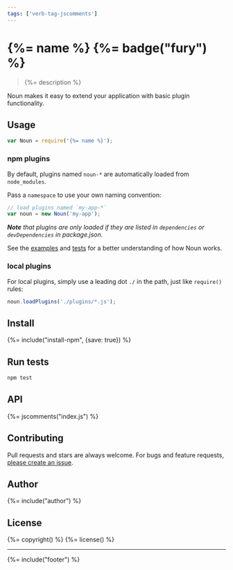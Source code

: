 ```yaml
---
tags: ['verb-tag-jscomments']
---
```

# {%= name %} {%= badge("fury") %}

> {%= description %}

Noun makes it easy to extend your application with basic plugin functionality.


## Usage

```js
var Noun = require('{%= name %}');
```

### npm plugins

By default, plugins named `noun-*` are automatically loaded from `node_modules`.

Pass a `namespace` to use your own naming convention:

```js
// load plugins named `my-app-*`
var noun = new Noun('my-app');
```

_**Note** that plugins are only loaded if they are listed in `dependencies` or `devDependencies` in package.json._

See the [examples](./example.js) and [tests](./test) for a better understanding of how Noun works.

### local plugins

For local plugins, simply use a leading dot `./` in the path, just like `require()` rules:

```js
noun.loadPlugins('./plugins/*.js');
```

## Install
{%= include("install-npm", {save: true}) %}

## Run tests

```bash
npm test
```

## API
{%= jscomments("index.js") %}


## Contributing
Pull requests and stars are always welcome. For bugs and feature requests, [please create an issue][issues].

## Author
{%= include("author") %}

## License
{%= copyright() %}
{%= license() %}

***

{%= include("footer") %}

[issues]: https://github.com/jonschlinkert/noun/issues